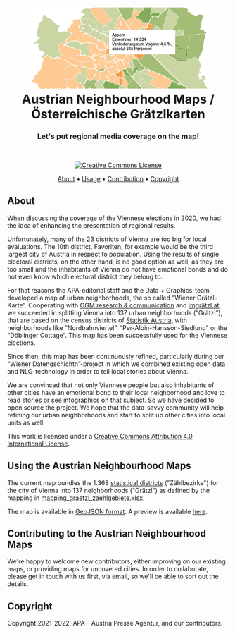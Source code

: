 

<h1 align="center">
  <a href="https://github.com/apa-newsroom/austrian-neighbourhood-maps/">
    <img src="/.github/readme_pic.png" alt="" role="none" style="max-width: 80%" />
  </a><br />
  Austrian Neighbourhood Maps / Österreichische Grätzlkarten
</h1>

<h3 align="center">
  Let's put regional media coverage on the map!
</h3>

<p align="center">
	<a href="https://github.com/apa-newsroom/austrian-neighbourhood-maps/">
		<img src="https://img.shields.io/badge/cities-1-green.svg" alt="" role="none" />
	</a>
</p>

<p align="center">
  <a rel="license" href="http://creativecommons.org/licenses/by/4.0/">
    <img alt="Creative Commons License" style="border-width:0" src="https://img.shields.io/badge/licence-CC--by-green.svg" />
  </a>
</p>

<p align="center">
  <a href="#About">About</a> •
  <a href="#Using the Austrian Neighbourhood Maps">Usage</a> •
  <a href="#Contributing to the Austrian Neighbourhood Maps">Contribution</a> •
  <a href="#Copyright">Copyright</a>
</p>

## About

When discussing the coverage of the Viennese elections in 2020, we had the idea of enhancing the presentation of regional results. 

Unfortunately, many of the 23 districts of Vienna are too big for local evaluations. The 10th district, Favoriten, for example would be the third largest city of Austria in respect to population.
Using the results of single electoral districts, on the other hand, is no good option as well, as they are too small and the inhabitants of Vienna do not have emotional bonds and do not even know which electoral district they belong to.

For that reasons the APA-editorial staff and the Data + Graphics-team developed a map of urban neighborhoods, the so called “Wiener Grätzl-Karte”. Cooperating with <a href="https://www.ogm.at">OGM research & communication</a> and <a href="https://www.imgraetzl.at">imgrätzl.at</a>, we succeeded in splitting Vienna into 137 urban neighborhoods (“Grätzl”), that are based on the census districts of <a href="https://pic.statistik.at/web_de/statistiken/index.html">Statistik Austria</a>, with neighborhoods like “Nordbahnviertel”, “Per-Albin-Hansson-Siedlung” or the “Döblinger Cottage”. This map has been successfully used for the Viennese elections.

Since then, this map has been continuously refined, particularly during our “Wiener Datengschichtn”-project in which we combined existing open data and NLG-technology in order to tell local stories about Vienna.

We are convinced that not only Viennese people but also inhabitants of other cities have an emotional bond to their local neighborhood and love to read stories or see infographics on that subject. So we have decided to open source the project. We hope that the data-savvy community will help refining our urban neighborhoods and start to split up other cities into local units as well.

This work is licensed under a <a rel="license" href="http://creativecommons.org/licenses/by/4.0/">Creative Commons Attribution 4.0 International License</a>.

## Using the Austrian Neighbourhood Maps

The current map bundles the 1.368 [statistical districts](https://www.data.gv.at/katalog/dataset/0adc90c9-ac6b-47ef-aa83-b7780594720c) ("Zählbezirke") for the city of Vienna into 137 neighborhoods ("Grätzl") as defined by the mapping in [mapping_graetzl_zaehlgebiete.xlsx](https://github.com/apa-newsroom/austrian-neighbourhood-maps/blob/main/vienna/mapping_graetzl_zaehlgebiete.xlsx). 

The map is available in [GeoJSON format](https://github.com/apa-newsroom/austrian-neighbourhood-maps/blob/main/vienna/graetzl_zg.json). A preview is available [here](https://github.com/apa-newsroom/austrian-neighbourhood-maps/blob/main/vienna/graezl_karte_zg.html). 


## Contributing to the Austrian Neighbourhood Maps

We're happy to welcome new contributors, either improving on our existing maps, or providing maps for uncovered cities.
In order to collaborate, please get in touch with us first, via email, so we'll be able to sort out the details.

## Copyright

Copyright 2021-2022, APA – Austria Presse Agentur, and our contributors.
